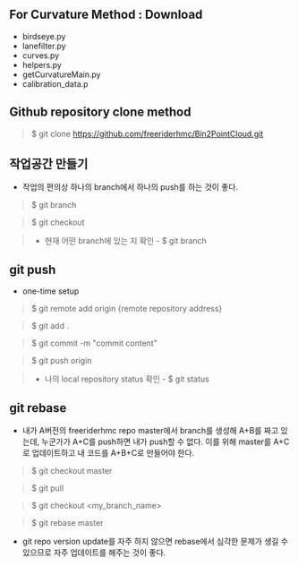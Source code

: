## For Curvature Method :  Download
- birdseye.py
- lanefilter.py
- curves.py
- helpers.py
- getCurvatureMain.py
- calibration_data.p


## Github repository clone method
> $ git clone https://github.com/freeriderhmc/Bin2PointCloud.git

## 작업공간 만들기
- 작업의 편의상 하나의 branch에서 하나의 push를 하는 것이 좋다.

> $ git branch <branch name>
  
> $ git checkout <branch name>
  
> * 현재 어떤 branch에 있는 지 확인 - $ git branch

## git push
- one-time setup

> $ git remote add origin {remote repository address}

> $ git add .

> $ git commit -m "commit content"

> $ git push origin <branch name>
  
> * 나의 local repository status 확인 - $ git status

## git rebase
- 내가 A버전의 freeriderhmc repo master에서 branch를 생성해 A+B를 짜고 있는데, 누군가가 A+C를 push하면 내가 push할 수 없다. 이를 위해 master를 A+C로 업데이트하고 내 코드를 A+B+C로 만들어야 한다.

> $ git checkout master

> $ git pull

> $ git checkout <my_branch_name>

> $ git rebase master

- git repo version update를 자주 하지 않으면 rebase에서 심각한 문제가 생길 수 있으므로 자주 업데이트를 해주는 것이 좋다.
